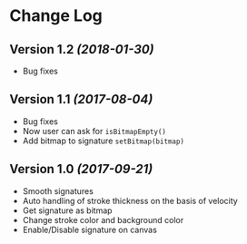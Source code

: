 Change Log
==========

Version 1.2 *(2018-01-30)*
----------------------------

 * Bug fixes

Version 1.1 *(2017-08-04)*
----------------------------

 * Bug fixes
 * Now user can ask for `isBitmapEmpty()`
 * Add bitmap to signature `setBitmap(bitmap)`

Version 1.0 *(2017-09-21)*
----------------------------

 * Smooth signatures
 * Auto handling of stroke thickness on the basis of velocity
 * Get signature as bitmap
 * Change stroke color and background color
 * Enable/Disable signature on canvas